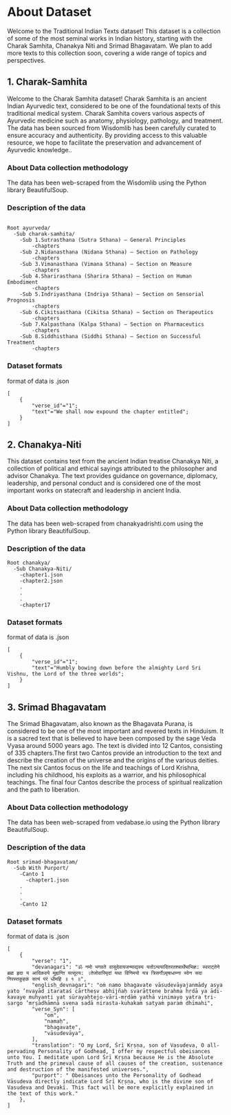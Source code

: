 # About Dataset
Welcome to the Traditional Indian Texts dataset! This dataset is a collection of some of the most seminal works in Indian history, starting with the Charak Samhita, Chanakya Niti and Srimad Bhagavatam. We plan to add more texts to this collection soon, covering a wide range of topics and perspectives.  
## 1. Charak-Samhita
Welcome to the Charak Samhita dataset! Charak Samhita is an ancient Indian Ayurvedic text, considered to be one of the foundational texts of this traditional medical system. Charak Samhita  covers various aspects of Ayurvedic medicine such as anatomy, physiology, pathology, and treatment. The data has been sourced from Wisdomlib has been carefully curated to ensure accuracy and authenticity. By providing access to this valuable resource, we hope to facilitate the preservation and advancement of Ayurvedic knowledge..

### About Data collection methodology

The data has been web-scraped from the Wisdomlib using the Python library BeautifulSoup.

### Description of the data
```

Root ayurveda/
  -Sub charak-samhita/
    -Sub 1.Sutrasthana (Sutra Sthana) — General Principles
        -chapters
    -Sub 2.Nidanasthana (Nidana Sthana) — Section on Pathology
        -chapters
    -Sub 3.Vimanasthana (Vimana Sthana) — Section on Measure
        -chapters
    -Sub 4.Sharirasthana (Sharira Sthana) — Section on Human Embodiment
        -chapters
    -Sub 5.Indriyasthana (Indriya Sthana) — Section on Sensorial Prognosis
        -chapters
    -Sub 6.Cikitsasthana (Cikitsa Sthana) — Section on Therapeutics
        -chapters
    -Sub 7.Kalpasthana (Kalpa Sthana) — Section on Pharmaceutics
        -chapters
    -Sub 8.Siddhisthana (Siddhi Sthana) — Section on Successful Treatment
        -chapters
```

### Dataset formats

format of data is .json

```
[
    {
        "verse_id"="1";
        "text"="We shall now expound the chapter entitled";
    }
]
```
## 2. Chanakya-Niti
This dataset contains text from the ancient Indian treatise Chanakya Niti, a collection of political and ethical sayings attributed to the philosopher and advisor Chanakya. The text provides guidance on governance, diplomacy, leadership, and personal conduct and is considered one of the most important works on statecraft and leadership in ancient India.

### About Data collection methodology

The data has been web-scraped from chanakyadrishti.com using the Python library BeautifulSoup.

### Description of the data
```
Root chanakya/
  -Sub Chanakya-Niti/
    -chapter1.json
    -chapter2.json
    .
    .
    .
    -chapter17
```

### Dataset formats

format of data is .json

```
[
    {
        "verse_id"="1";
        "text"="Humbly bowing down before the almighty Lord Sri Vishnu, the Lord of the three worlds";
    }
]
```
## 3. Srimad Bhagavatam
The Srimad Bhagavatam, also known as the Bhagavata Purana, is considered to be one of the most important and revered texts in Hinduism. It is a sacred text that is believed to have been composed by the sage Veda Vyasa around 5000 years ago. The text is divided into 12 Cantos, consisting of 335 chapters.The first two Cantos provide an introduction to the text and describe the creation of the universe and the origins of the various deities. The next six Cantos focus on the life and teachings of Lord Krishna, including his childhood, his exploits as a warrior, and his philosophical teachings. The final four Cantos describe the process of spiritual realization and the path to liberation.

### About Data collection methodology

The data has been web-scraped from vedabase.io using the Python library BeautifulSoup.

### Description of the data
```
Root srimad-bhagavatam/
  -Sub With Purport/
    -Canto 1
      -chapter1.json
    .
    .
    .
    -Canto 12
```

### Dataset formats

format of data is .json

```
[
    {
        "verse": "1",
        "devanagari": "ॐ नमो भगवते वासुदेवायजन्माद्यस्य यतोऽन्वयादितरतश्चार्थेष्वभिज्ञ: स्वराट्तेने ब्रह्म हृदा य आदिकवये मुह्यन्ति यत्सूरय: ।तेजोवारिमृदां यथा विनिमयो यत्र त्रिसर्गोऽमृषाधाम्ना स्वेन सदा निरस्तकुहकं सत्यं परं धीमहि ॥ १ ॥",
        "english_devnagari": "oṁ namo bhagavate vāsudevāyajanmādy asya yato ’nvayād itarataś cārtheṣv abhijñaḥ svarāṭtene brahma hṛdā ya ādi-kavaye muhyanti yat sūrayaḥtejo-vāri-mṛdāṁ yathā vinimayo yatra tri-sargo ’mṛṣādhāmnā svena sadā nirasta-kuhakaṁ satyaṁ paraṁ dhīmahi",
        "verse_Syn": [
            "om",
            "namaḥ",
            "bhagavate",
            "vāsudevāya",
        ],
        "translation": "O my Lord, Śrī Kṛṣṇa, son of Vasudeva, O all-pervading Personality of Godhead, I offer my respectful obeisances unto You. I meditate upon Lord Śrī Kṛṣṇa because He is the Absolute Truth and the primeval cause of all causes of the creation, sustenance and destruction of the manifested universes.",
        "purport": " Obeisances unto the Personality of Godhead Vāsudeva directly indicate Lord Śrī Kṛṣṇa, who is the divine son of Vasudeva and Devakī. This fact will be more explicitly explained in the text of this work."
    },
]
```
